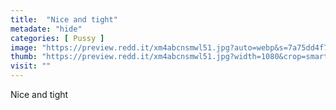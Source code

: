 ```yaml
---
title:  "Nice and tight"
metadate: "hide"
categories: [ Pussy ]
image: "https://preview.redd.it/xm4abcnsmwl51.jpg?auto=webp&s=7a75dd4f79add77a2d7a1447c1bde4f071dd4c78"
thumb: "https://preview.redd.it/xm4abcnsmwl51.jpg?width=1080&crop=smart&auto=webp&s=7dc554f022e6d3e4f05038086bf3666ccb1bb9dd"
visit: ""
---
```

Nice and tight
